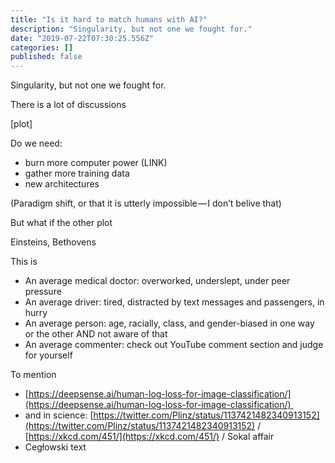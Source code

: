 ```yaml
---
title: "Is it hard to match humans with AI?"
description: "Singularity, but not one we fought for."
date: "2019-07-22T07:30:25.556Z"
categories: []
published: false
---
```


Singularity, but not one we fought for.

There is a lot of discussions

  

\[plot\] 

Do we need:

-   burn more computer power (LINK)
-   gather more training data
-   new architectures

(Paradigm shift, or that it is utterly impossible — I don’t belive that)

But what if the other plot 

  

  

Einsteins, Bethovens

  

This is 

  

  

-   An average medical doctor: overworked, underslept, under peer pressure
-   An average driver: tired, distracted by text messages and passengers, in hurry
-   An average person: age, racially, class, and gender-biased in one way or the other AND not aware of that
-   An average commenter: check out YouTube comment section and judge for yourself

  

  

  

To mention

  

-   [https://deepsense.ai/human-log-loss-for-image-classification/](https://deepsense.ai/human-log-loss-for-image-classification/) 
-   and in science: [https://twitter.com/Plinz/status/1137421482340913152](https://twitter.com/Plinz/status/1137421482340913152) / [https://xkcd.com/451/](https://xkcd.com/451/) / Sokal affair
-   Cegłowski text
